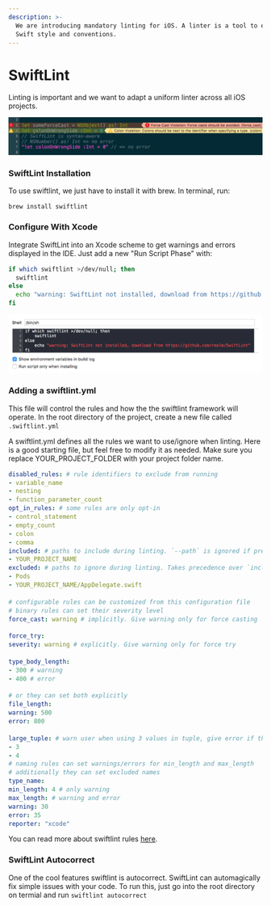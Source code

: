 ```yaml
---
description: >-
  We are introducing mandatory linting for iOS. A linter is a tool to enforce
  Swift style and conventions.
---
```


# SwiftLint

Linting is important and we want to adapt a uniform linter across all iOS projects.

![Example of SwiftLint](../../.gitbook/assets/image%20%283%29.png)

### SwiftLint Installation

To use swiftlint, we just have to install it with brew. In terminal, run:

```text
brew install swiftlint
```



### Configure With Xcode

Integrate SwiftLint into an Xcode scheme to get warnings and errors displayed in the IDE. Just add a new "Run Script Phase" with:

```bash
if which swiftlint >/dev/null; then
  swiftlint
else
  echo "warning: SwiftLint not installed, download from https://github.com/realm/SwiftLint"
fi
```

![](../../.gitbook/assets/image%20%281%29.png)

### Adding a swiftlint.yml

This file will control the rules and how the the swiftlint framework will operate. In the root directory of the project, create a new file called `.swiftlint.yml`

A swiftlint.yml defines all the rules we want to use/ignore when linting. Here is a good starting file, but feel free to modify it as needed. Make sure you replace YOUR\_PROJECT\_FOLDER with your project folder name.

```yaml
disabled_rules: # rule identifiers to exclude from running
- variable_name
- nesting
- function_parameter_count
opt_in_rules: # some rules are only opt-in
- control_statement
- empty_count
- colon
- comma
included: # paths to include during linting. `--path` is ignored if present.
- YOUR_PROJECT_NAME
excluded: # paths to ignore during linting. Takes precedence over `included`.
- Pods
- YOUR_PROJECT_NAME/AppDelegate.swift

# configurable rules can be customized from this configuration file
# binary rules can set their severity level
force_cast: warning # implicitly. Give warning only for force casting

force_try:
severity: warning # explicitly. Give warning only for force try

type_body_length:
- 300 # warning
- 400 # error

# or they can set both explicitly
file_length:
warning: 500
error: 800

large_tuple: # warn user when using 3 values in tuple, give error if there are 4
- 3
- 4
# naming rules can set warnings/errors for min_length and max_length
# additionally they can set excluded names
type_name:
min_length: 4 # only warning
max_length: # warning and error
warning: 30
error: 35
reporter: "xcode"

```

You can read more about swiftlint rules [here](https://github.com/realm/SwiftLint/blob/master/Rules.md).

### SwiftLint Autocorrect

One of the cool features swiftlint is autocorrect. SwiftLint can automagically fix simple issues with your code. To run this, just go into the root directory on termial and run `swiftlint autocorrect`





